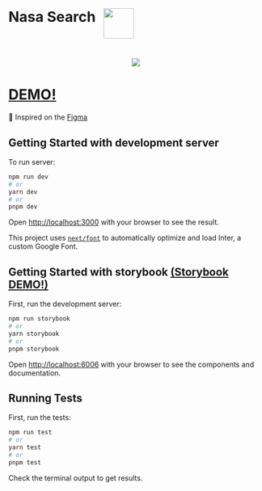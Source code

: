 
<h1 align="center" style="display:flex; gap:16px; margin:auto;">
    <span>Nasa Search</span>
    <img href="https://user-images.githubusercontent.com/9977351/254398528-c7c3e236-bac6-4d85-ba2f-f72e80d95888.svg" width="60px"src="https://user-images.githubusercontent.com/9977351/254398528-c7c3e236-bac6-4d85-ba2f-f72e80d95888.svg"/>
</h1>





<h1 align="center">
    <img 
href="https://user-images.githubusercontent.com/9977351/254398418-e8e72e67-5fa8-450c-afd4-b3042c020abe.gif" 
src="https://user-images.githubusercontent.com/9977351/254398418-e8e72e67-5fa8-450c-afd4-b3042c020abe.gif"/>
</h1>

# [DEMO!](https://nasa-search-codekeeper.vercel.app) 

🌴 Inspired on the [Figma](https://www.figma.com/community/file/1187809544925739392)


## Getting Started with development server

To run server:

```bash
npm run dev
# or
yarn dev
# or
pnpm dev
```

Open [http://localhost:3000](http://localhost:3000) with your browser to see the result.

This project uses [`next/font`](https://nextjs.org/docs/basic-features/font-optimization) to automatically optimize and load Inter, a custom Google Font.


## Getting Started with storybook [(Storybook DEMO!)](https://nasa-search-storybook-3vvhsjqai-melissecabral.vercel.app)

First, run the development server:

```bash
npm run storybook
# or
yarn storybook
# or
pnpm storybook
```

Open [http://localhost:6006](http://localhost:6006) with your browser to see the components and documentation.

## Running Tests 

First, run the tests:

```bash
npm run test
# or
yarn test
# or
pnpm test
```

Check the terminal output to get results.

